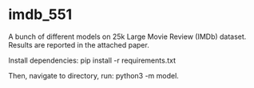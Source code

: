 # imdb_551

A bunch of different models on 25k Large Movie Review (IMDb) dataset.
Results are reported in the attached paper. 

Install dependencies: pip install -r requirements.txt

Then, navigate to directory, run: python3 -m model.<insert-module-name>

